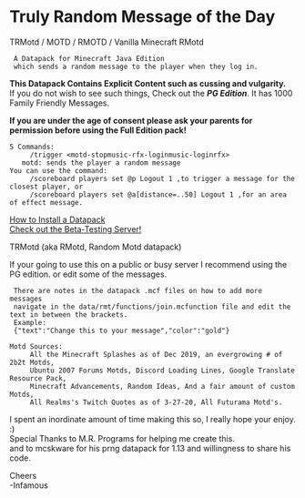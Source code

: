 # Truly Random Message of the Day  
TRMotd / MOTD / RMOTD / Vanilla Minecraft RMotd  

     A Datapack for Minecraft Java Edition  
     which sends a random message to the player when they log in.  
     
__This Datapack Contains Explicit Content such as cussing and vulgarity.__    
If you do not wish to see such things, Check out the ___PG Edition___.  It has 1000 Family Friendly Messages.  

__If you are under the age of consent please ask your parents for permission before using the Full Edition pack!__    
~~~
5 Commands:   
     /trigger <motd-stopmusic-rfx-loginmusic-loginrfx>  
   motd: sends the player a random message  
You can use the command:  
     /scoreboard players set @p Logout 1 ,to trigger a message for the closest player, or 
     /scoreboard players set @a[distance=..50] Logout 1 ,for an area of effect message.  
~~~
[How to Install a Datapack](https://www.youtube.com/watch?v=4Dxzw12TQcg)   
[Check out the Beta-Testing Server!](https://bit.ly/2TizsgS)   

TRMotd (aka RMotd, Random Motd datapack)  

If your going to use this on a public or busy server I recommend using the PG edition. or edit some of the messages.   

     There are notes in the datapack .mcf files on how to add more messages  
     navigate in the data/rmt/functions/join.mcfunction file and edit the text in between the brackets.  
     Example:  
     {"text":"Change this to your message","color":"gold"}  

~~~
Motd Sources:   
     All the Minecraft Splashes as of Dec 2019, an evergrowing # of 2b2t Motds,   
     Ubuntu 2007 Forums Motds, Discord Loading Lines, Google Translate Resource Pack,  
     Minecraft Advancements, Random Ideas, And a fair amount of custom Motds,   
     All Realms's Twitch Quotes as of 3-27-20, All Futurama Motd's.  
~~~
I spent an inordinate amount of time making this so, I really hope your enjoy. :)   
Special Thanks to M.R. Programs for helping me create this.  
and to mcskware for his prng datapack for 1.13 and willingness to share his code.  

Cheers   
-Infamous   
